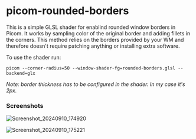 # picom-rounded-borders

This is a simple GLSL shader for enablind rounded window borders in Picom.
It works by sampling color of the original border and adding fillets in the corners.
This method relies on the borders provided by your WM and therefore doesn't require patching anything or installing extra software.

To use the shader run:
```
picom --corner-radius=50 --window-shader-fg=rounded-borders.glsl --backend=glx
```

_Note: border thickness has to be configured in the shader. In my case it's 2px._

### Screenshots

![Screenshot_20240910_174920](https://github.com/user-attachments/assets/ad4c4bf1-bdec-40ed-b716-0960f982c84e)

![Screenshot_20240910_175221](https://github.com/user-attachments/assets/9d57a4d6-a5e7-434b-b82e-c400b0b206a6)
